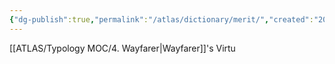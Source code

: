 ```yaml
---
{"dg-publish":true,"permalink":"/atlas/dictionary/merit/","created":"2023-01-18T15:09:17.708+01:00","updated":"2023-01-18T15:10:09.963+01:00"}
---
```



[[ATLAS/Typology MOC/4. Wayfarer\|Wayfarer]]'s Virtu
